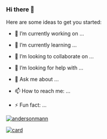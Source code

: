 ### Hi there 👋


Here are some ideas to get you started:

- 🔭 I’m currently working on ...
- 🌱 I’m currently learning ...
- 👯 I’m looking to collaborate on ...
- 🤔 I’m looking for help with ...
- 💬 Ask me about ...
- 📫 How to reach me: ...

- ⚡ Fun fact: ...

[![andersonmann](https://github-readme-stats.vercel.app/api/top-langs/?username=andersonmann&hide=html&layout=compact&theme=dark)](https://github.com/anuraghazra/github-readme-stats)

[![card](https://github-readme-stats.vercel.app/api?username=andersonmann&theme=dark&show_icons=true)](https://github.com/anuraghazra/github-readme-stats)
